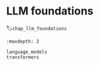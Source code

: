 # LLM foundations
:label:`chap_llm_foundations`




```toc
:maxdepth: 2

language_models
transformers


```

